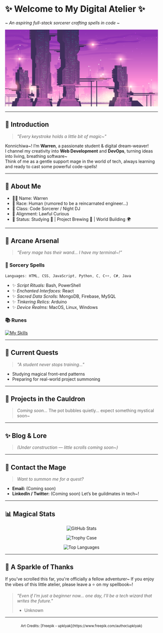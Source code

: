 # ✨ Welcome to My Digital Atelier ✨  
*~ An aspiring full-stack sorcerer crafting spells in code ~*

![Banner](https://raw.githubusercontent.com/wgs45/wgs45/main/Images/Banner.jpg)

</div>

---

## 🌸 Introduction  
> *"Every keystroke holds a little bit of magic~"*

Konnichiwa~! I’m **Warren**, a passionate student & digital dream-weaver!  
I channel my creativity into **Web Development** and **DevOps**, turning ideas into living, breathing software~  
Think of me as a gentle support mage in the world of tech, always learning and ready to cast some powerful code-spells!

---

## 🎲 About Me
- 🧑‍💻 Name: Warren
- 🧬 Race: Human (rumored to be a reincarnated engineer...)  
- 🎼 Class: Code Sorcerer / Night DJ  
- 📖 Alignment: Lawful Curious  
- 🔮 Status: Studying 📝 | Project Brewing 🔧 | World Building 🌍

---

## 🧬 Arcane Arsenal

> *“Every mage has their wand... I have my terminal\~!”*

### 🧠 Sorcery Spells

```c
Languages: HTML, CSS, JavaScript, Python, C, C++, C#, Java
```

* ✨ *Script Rituals:* Bash, PowerShell
* ✨ *Enchanted Interfaces:* React
* ✨ *Sacred Data Scrolls:* MongoDB, Firebase, MySQL
* ✨ *Tinkering Relics:* Arduino
* ✨ *Device Realms:* MacOS, Linux, Windows

### 📚 Runes

[![My Skills](https://skillicons.dev/icons?i=js,html,css,react,python,c,cpp,cs,java,bash,powershell,mongodb,firebase,mysql,arduino)](https://skillicons.dev)

---

## 📖 Current Quests

> *"A student never stops training..."*

* Studying magical front-end patterns
* Preparing for real-world project summoning

---

## 🧪 Projects in the Cauldron

> *Coming soon…*
> The pot bubbles quietly… expect something mystical soon\~

---

## ✨ Blog & Lore

> *(Under construction — little scrolls coming soon\~)*

---

## 💌 Contact the Mage

> *Want to summon me for a quest?*

* **Email:** (Coming soon)
* **LinkedIn / Twitter:** (Coming soon)
  Let’s be guildmates in tech\~!

---

## 📊 Magical Stats

<div align="center">

![GitHub Stats](https://github-readme-stats.vercel.app/api?username=wgs45\&show_icons=true\&theme=tokyonight)

![Trophy Case](https://github-profile-trophy.vercel.app/?username=wgs45\&theme=tokyonight)

![Top Languages](https://github-readme-stats.vercel.app/api/top-langs/?username=wgs45\&layout=compact\&theme=tokyonight)

</div>

---

## 🌸 A Sparkle of Thanks

If you’ve scrolled this far, you're officially a fellow adventurer\~
If you enjoy the vibes of this little atelier, please leave a ⭐ on my spellbook\~!

> *"Even if I’m just a beginner now… one day, I’ll be a tech wizard that writes the future."*
> - Unknown

---

<div align="center"><sub>Art Credits: [Freepik - upklyak](https://www.freepik.com/author/upklyak)</sub></div>

